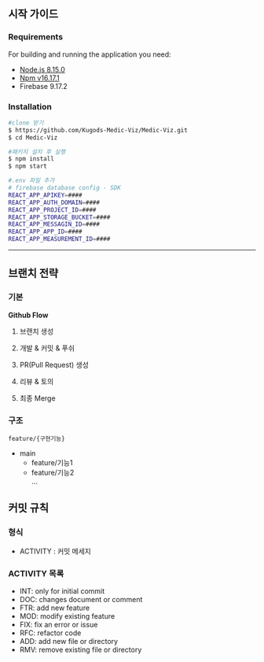 ## 시작 가이드

### Requirements

For building and running the application you need:

- [Node.js 8.15.0](https://nodejs.org/en/blog/release/v16.17.1)
- [Npm v16.17.1](https://www.npmjs.com/package/npm/v/8.15.0)
- Firebase 9.17.2

### Installation

```bash
#clone 받기
$ https://github.com/Kugods-Medic-Viz/Medic-Viz.git
$ cd Medic-Viz

#패키지 설치 후 실행
$ npm install
$ npm start
```

```bash
#.env 파일 추가
# firebase database config - SDK
REACT_APP_APIKEY=####
REACT_APP_AUTH_DOMAIN=####
REACT_APP_PROJECT_ID=####
REACT_APP_STORAGE_BUCKET=####
REACT_APP_MESSAGIN_ID=####
REACT_APP_APP_ID=####
REACT_APP_MEASUREMENT_ID=####
```

---

## 브랜치 전략

### 기본

**Github Flow**

1. 브랜치 생성

2. 개발 & 커밋 & 푸쉬

3. PR(Pull Request) 생성

4. 리뷰 & 토의

5. 최종 Merge

### 구조

`feature/{구현기능}`

- main
  - feature/기능1
  - feature/기능2  
    ...

## 커밋 규칙

### 형식

- ACTIVITY : 커밋 메세지

### ACTIVITY 목록

- INT: only for initial commit
- DOC: changes document or comment
- FTR: add new feature
- MOD: modify existing feature
- FIX: fix an error or issue
- RFC: refactor code
- ADD: add new file or directory
- RMV: remove existing file or directory

